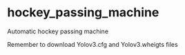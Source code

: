 # hockey_passing_machine
Automatic hockey passing machine

Remember to download Yolov3.cfg and Yolov3.wheigts files
